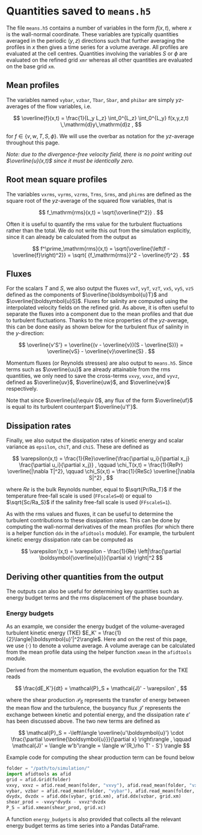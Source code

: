 # Quantities saved to `means.h5`

The file `means.h5` contains a number of variables in the form $f(x,t)$, where $x$ is the wall-normal coordinate.
These variables are typically quantities averaged in the periodic ($y,z$) directions such that further averaging the profiles in $x$ then gives a time series for a volume average.
All profiles are evaluated at the cell centres.
Quantities involving the variables $S$ or $\phi$ are evaluated on the refined grid `xmr` whereas all other quantities are evaluated on the base grid `xm`.

## Mean profiles
The variables named `vybar`, `vzbar`, `Tbar`, `Sbar`, and `phibar` are simply $yz$-averages of the flow variables, i.e.

$$
\overline{f}(x,t) = \frac{1}{L_y L_z} \int_0^{L_z} \int_0^{L_y} f(x,y,z,t) \,\mathrm{d}y\,\mathrm{d}z ,
$$

for $f\in\{v,w,T,S,\phi\}$.
We will use the overbar as notation for the $yz$-average throughout this page.

*Note: due to the divergence-free velocity field, there is no point writing out $\overline{u}(x,t)$ since it must be identically zero.*

## Root mean square profiles
The variables `vxrms`, `vyrms`, `vzrms`, `Trms`, `Srms`, and `phirms` are defined as the square root of the $yz$-average of the squared flow variables, that is

$$
f_\mathrm{rms}(x,t) = \sqrt{\overline{f^2}} .
$$

Often it is useful to quantify the rms value for the turbulent fluctuations rather than the total.
We do not write this out from the simulation explicitly, since it can already be calculated from the output as

$$
f^\prime_\mathrm{rms}(x,t) = \sqrt{\overline{\left(f - \overline{f}\right)^2}} = \sqrt{ {f_\mathrm{rms}}^2 - \overline{f}^2} .
$$

## Fluxes

For the scalars $T$ and $S$, we also output the fluxes `vxT`, `vyT`, `vzT`, `vxS`, `vyS`, `vzS` defined as the components of $\overline{\boldsymbol{u}T}$ and $\overline{\boldsymbol{u}S}$.
Fluxes for salinity are computed using the interpolated velocity fields on the refined grid.
As above, it is often useful to separate the fluxes into a component due to the mean profiles and that due to turbulent fluctuations.
Thanks to the nice properties of the $yz$-average, this can be done easily as shown below for the turbulent flux of salinity in the $y$-direction:

$$
\overline{v'S'} = \overline{(v - \overline{v})(S - \overline{S})} = \overline{vS} - \overline{v}\overline{S} .
$$

Momentum fluxes (or Reynolds stresses) are also output to `means.h5`.
Since terms such as $\overline{uu}$ are already attainable from the rms quantities, we only need to save the cross-terms `vxvy`, `vxvz`, and `vyvz`, defined as $\overline{uv}$, $\overline{uw}$, and $\overline{vw}$ respectively.

Note that since $\overline{u}\equiv 0$, any flux of the form $\overline{uf}$ is equal to its turbulent counterpart $\overline{u'f'}$.

## Dissipation rates

Finally, we also output the dissipation rates of kinetic energy and scalar variance as `epsilon`, `chiT`, and `chiS`.
These are defined as

$$
\varepsilon(x,t) = \frac{1}{Re}\overline{\frac{\partial u_i}{\partial x_j} \frac{\partial u_i}{\partial x_j}} , \qquad \chi_T(x,t) = \frac{1}{RePr} \overline{|\nabla T|^2}, \qquad \chi_S(x,t) = \frac{1}{ReSc} \overline{|\nabla S|^2} ,
$$

where $Re$ is the bulk Reynolds number, equal to $\sqrt{Pr/Ra_T}$ if the temperature free-fall scale is used (`FFscaleS=0`) or equal to $\sqrt{Sc/Ra_S}$ if the salinity free-fall scale is used (`FFscaleS=1`).

As with the rms values and fluxes, it can be useful to determine the turbulent contributions to these dissipation rates.
This can be done by computing the wall-normal derivatives of the mean profiles (for which there is a helper function `ddx` in the `afidtools` module).
For example, the turbulent kinetic energy dissipation rate can be computed as

$$
\varepsilon'(x,t) = \varepsilon - \frac{1}{Re} \left|\frac{\partial \boldsymbol{\overline{u}}}{\partial x} \right|^2
$$

## Deriving other quantities from the output

The outputs can also be useful for determining key quantities such as energy budget terms and the rms displacement of the phase boundary.

### Energy budgets
As an example, we consider the energy budget of the volume-averaged turbulent kinetic energy (TKE) $E_K' = \frac{1}{2}\langle|\boldsymbol{u}'|^2\rangle$.
Here and on the rest of this page, we use $\langle \cdot\rangle$ to denote a volume average.
A volume average can be calculated from the mean profile data using the helper function `xmean` in the `afidtools` module.

Derived from the momentum equation, the evolution equation for the TKE reads

$$
\frac{dE_K'}{dt} = \mathcal{P}_S + \mathcal{J}' - \varepsilon' ,
$$

where the shear production $\mathcal{P}_S$ represents the transfer of energy between the mean flow and the turbulence, the buoyancy flux $\mathcal{J}'$ represents the exchange between kinetic and potential energy, and the dissipation rate $\varepsilon'$ has been discussed above.
The two new terms are defined as

$$
\mathcal{P}_S = -\left\langle \overline{u'\boldsymbol{u}'} \cdot \frac{\partial \overline{\boldsymbol{u}}}{\partial x} \right\rangle , \qquad
\mathcal{J}' = \langle w'b'\rangle = \langle w'(R_\rho T' - S') \rangle
$$

Example code for computing the shear production term can be found below
```python
folder = "/path/to/simulation/"
import afidtools as afid
grid = afid.Grid(folder)
vxvy, vxvz = afid.read_mean(folder, "vxvy"), afid.read_mean(folder, "vxvz")
vybar, vzbar = afid.read_mean(folder, "vybar"), afid.read_mean(folder, "vzbar")
dvydx, dvzdx = afid.ddx(vybar, grid.xm), afid.ddx(vzbar, grid.xm)
shear_prod = -vxvy*dvydx - vxvz*dvzdx
P_S = afid.xmean(shear_prod, grid.xc)
```

A function `energy_budgets` is also provided that collects all the relevant energy budget terms as time series into a Pandas DataFrame.
